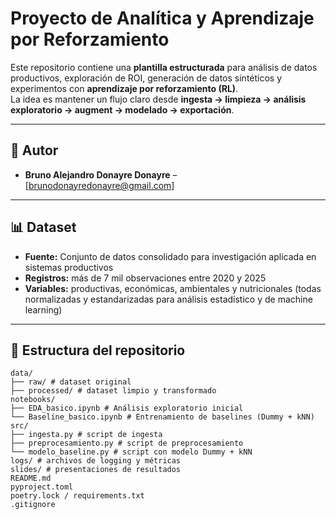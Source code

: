 # Proyecto de Analítica y Aprendizaje por Reforzamiento

Este repositorio contiene una **plantilla estructurada** para análisis de datos productivos, exploración de ROI, generación de datos sintéticos y experimentos con **aprendizaje por reforzamiento (RL)**.  
La idea es mantener un flujo claro desde **ingesta → limpieza → análisis exploratorio → augment → modelado → exportación**.


---

## 👥 Autor
- **Bruno Alejandro Donayre Donayre** – [brunodonayredonayre@gmail.com] 

---

## 📊 Dataset
- **Fuente:** Conjunto de datos consolidado para investigación aplicada en sistemas productivos  
- **Registros:** más de 7 mil observaciones entre 2020 y 2025  
- **Variables:** productivas, económicas, ambientales y nutricionales (todas normalizadas y estandarizadas para análisis estadístico y de machine learning)  

---

## 📂 Estructura del repositorio

```
data/
├── raw/ # dataset original
├── processed/ # dataset limpio y transformado
notebooks/
├── EDA_basico.ipynb # Análisis exploratorio inicial
└── Baseline_basico.ipynb # Entrenamiento de baselines (Dummy + kNN)
src/
├── ingesta.py # script de ingesta
├── preprocesamiento.py # script de preprocesamiento
└── modelo_baseline.py # script con modelo Dummy + kNN
logs/ # archivos de logging y métricas
slides/ # presentaciones de resultados
README.md
pyproject.toml
poetry.lock / requirements.txt
.gitignore
```
